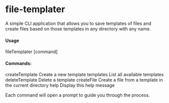 ﻿# file-templater

A simple CLI application that allows you to save templates of files and create files based on those templates in any directory with any name.

#### Usage

fileTemplater [command]

#### Commands:

createTemplate          Create a new template
templates               List all available templates
deleteTemplate          Delete a template
createFile              Create a file from a template in the current directory
help                    Display this help message

Each command will open a prompt to guide you through the process.

